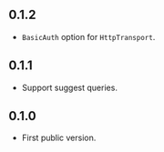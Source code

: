 ## 0.1.2

- `BasicAuth` option for `HttpTransport`.

## 0.1.1

- Support suggest queries.

## 0.1.0

- First public version.

